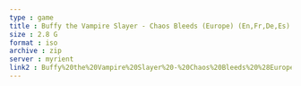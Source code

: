 ```yaml
---
type : game
title : Buffy the Vampire Slayer - Chaos Bleeds (Europe) (En,Fr,De,Es)
size : 2.8 G
format : iso
archive : zip
server : myrient
link2 : Buffy%20the%20Vampire%20Slayer%20-%20Chaos%20Bleeds%20%28Europe%29%20%28En%2CFr%2CDe%2CEs%29
---
```

